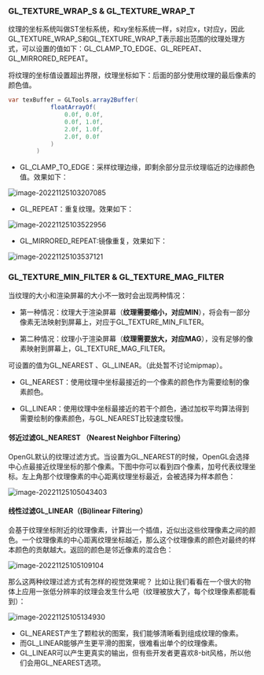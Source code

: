 ### GL_TEXTURE_WRAP_S & GL_TEXTURE_WRAP_T

纹理的坐标系统叫做ST坐标系统，和xy坐标系统一样，s对应x，t对应y，因此GL_TEXTURE_WRAP_S和GL_TEXTURE_WRAP_T表示超出范围的纹理处理方式，可以设置的值如下：GL_CLAMP_TO_EDGE、GL_REPEAT、GL_MIRRORED_REPEAT。

将纹理的坐标值设置超出界限，纹理坐标如下：后面的部分使用纹理的最后像素的颜色值。

```java
var texBuffer = GLTools.array2Buffer(
            floatArrayOf(
                0.0f, 0.0f,
                0.0f, 1.0f,
                2.0f, 1.0f,
                2.0f, 0.0f
            )
        )
```

- GL_CLAMP_TO_EDGE：采样纹理边缘，即剩余部分显示纹理临近的边缘颜色值。效果如下：

![image-20221125103207085](https://hanbabang-1311741789.cos.ap-chengdu.myqcloud.com/Pics/image-20221125103207085.png)

- GL_REPEAT：重复纹理。效果如下：

![image-20221125103522956](https://hanbabang-1311741789.cos.ap-chengdu.myqcloud.com/Pics/image-20221125103522956.png)

- GL_MIRRORED_REPEAT:镜像重复，效果如下：

![image-20221125103537121](https://hanbabang-1311741789.cos.ap-chengdu.myqcloud.com/Pics/image-20221125103537121.png)

### GL_TEXTURE_MIN_FILTER & GL_TEXTURE_MAG_FILTER

当纹理的大小和渲染屏幕的大小不一致时会出现两种情况：

- 第一种情况：纹理大于渲染屏幕（**纹理需要缩小，对应MIN**），将会有一部分像素无法映射到屏幕上，对应于GL_TEXTURE_MIN_FILTER。

- 第二种情况：纹理小于渲染屏幕（**纹理需要放大，对应MAG**），没有足够的像素映射到屏幕上，GL_TEXTURE_MAG_FILTER。


可设置的值为GL_NEAREST 、GL_LINEAR。（此处暂不讨论mipmap）。

- GL_NEAREST：使用纹理中坐标最接近的一个像素的颜色作为需要绘制的像素颜色。

- GL_LINEAR：使用纹理中坐标最接近的若干个颜色，通过加权平均算法得到需要绘制的像素颜色，与GL_NEAREST比较速度较慢。

#### 邻近过滤GL_NEAREST （Nearest Neighbor Filtering）

OpenGL默认的纹理过滤方式。当设置为GL_NEAREST的时候，OpenGL会选择中心点最接近纹理坐标的那个像素。下图中你可以看到四个像素，加号代表纹理坐标。左上角那个纹理像素的中心距离纹理坐标最近，会被选择为样本颜色：

![image-20221125105043403](https://hanbabang-1311741789.cos.ap-chengdu.myqcloud.com/Pics/image-20221125105043403.png)

#### 线性过滤GL_LINEAR（(Bi)linear Filtering）

会基于纹理坐标附近的纹理像素，计算出一个插值，近似出这些纹理像素之间的颜色。一个纹理像素的中心距离纹理坐标越近，那么这个纹理像素的颜色对最终的样本颜色的贡献越大。返回的颜色是邻近像素的混合色：

![image-20221125105109104](https://hanbabang-1311741789.cos.ap-chengdu.myqcloud.com/Pics/image-20221125105109104.png)

那么这两种纹理过滤方式有怎样的视觉效果呢？
比如让我们看看在一个很大的物体上应用一张低分辨率的纹理会发生什么吧（纹理被放大了，每个纹理像素都能看到）：

![image-20221125105134930](https://hanbabang-1311741789.cos.ap-chengdu.myqcloud.com/Pics/image-20221125105134930.png)

- GL_NEAREST产生了颗粒状的图案，我们能够清晰看到组成纹理的像素。
- 而GL_LINEAR能够产生更平滑的图案，很难看出单个的纹理像素。
- GL_LINEAR可以产生更真实的输出，但有些开发者更喜欢8-bit风格，所以他们会用GL_NEAREST选项。